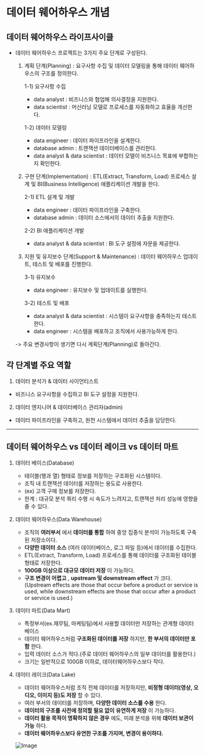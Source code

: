 # 데이터 웨어하우스 개념 

## 데이터 웨어하우스 라이프사이클
- 데이터 웨어하우스 프로젝트는 3가지 주요 단계로 구성된다.
  1) 계획 단계(Planning) : 요구사항 수집 및 데이터 모델링을 통해 데이터 웨어하우스의 구조를 정의한다.

     1-1) 요구사항 수집
      - data analyst : 비즈니스와 협업해 의사결정을 지원한다.
      - data scientist : 머신러닝 모델로 프로세스를 자동화하고 효율을 개선한다.

     1-2) 데이터 모델링
      - data engineer : 데이터 파이프라인을 설계한다.
      - database admin : 트랜잭션 데이터베이스를 관리한다.
      - data analyst & data scientist : 데이터 모델이 비즈니스 목표에 부합하는지 확인한다.
     
  3) 구현 단계(Implementation) : ETL(Extract, Transform, Load) 프로세스 설계 및 BI(Business Intelligence) 애플리케이션 개발을 한다.

     2-1) ETL 설계 및 개발
       - data engineer : 데이터 파이프라인을 구축한다.
       - database admin : 데이터 소스에서의 데이터 추출을 지원한다.

     2-2) BI 애플리케이션 개발
       - data analyst & data scientist : BI 도구 설정에 자문을 제공한다.
    
  5) 지원 및 유지보수 단계(Support & Maintenance) : 데이터 웨어하우스 업데이트, 테스트 및 배포를 진행한다.

     3-1) 유지보수
       - data engineer : 유지보수 및 업데이트를 실행한다.

     3-2) 테스트 및 배포
       - data analyst & data scientist : 시스템이 요구사항을 충족하는지 테스트한다.
       - data engineer : 시스템을 배포하고 조직에서 사용가능하게 한다.

  -> 주요 변경사항이 생기면 다시 계획단계(Planning)로 돌아간다.


## 각 단계별 주요 역할
1) 데이터 분석가 & 데이터 사이언티스트
  - 비즈니스 요구사항을 수집하고 BI 도구 설정을 지원한다.
2) 데이터 엔지니어 & 데이터베이스 관리자(admin)
  - 데이터 파이프라인을 구축하고, 원천 시스템에서 데이터 추출을 담당한다.

<hr>

## 데이터 웨어하우스 vs 데이터 레이크 vs 데이터 마트 

1) 데이터 베이스(Database)
     - 테이블(행과 열) 형태로 정보를 저장하는 구조화된 시스템이다.
     - 조직 내 트랜잭션 데이터를 저장하는 용도로 사용한다.
     - (ex) 고객 구매 정보를 저장한다.
     - 한계 : 대규모 분석 쿼리 수행 시 속도가 느려지고, 트랜잭션 처리 성능에 영향을 줄 수 있다.

2) 데이터 웨어하우스(Data Warehouse)
     - 조직의 **여러부서** 에서 **데이터를 통합** 하여 중앙 집중식 분석이 가능하도록 구축된 저장소이다.
     - **다양한 데이터 소스** (여러 데이터베이스, 로그 파일 등)에서 데이터를 수집한다.
     - ETL(Extract, Transform, Load) 프로세스를 통해 데이터를 구조화된 테이블 형태로 저장한다.
     - **100GB 이상으로 대규모 데이터 저장** 이 가능하다.
     - **구조 변경이 어렵고** , **upstream 및 downstream effect** 가 크다.
       (Upstream effects are those that occur before a product or service is used,
       while downstream effects are those that occur after a product or service is used.)

3) 데이터 마트(Data Mart)
     - 특정부서(ex.재무팀, 마케팅팀)에서 사용할 데이터만 저장하는 관계형 데이터베이스
     - 데이터 웨어하우스처럼 **구조화된 데이터를 저장** 하지만, **한 부서의 데이터만 포함** 한다.
     - 입력 데이터 소스가 적다.(주로 데이터 웨어하우스의 일부 데이터를 활용한다.)
     - 크기는 일반적으로 100GB 이하로, 데이터웨어하우스보다 작다.

4) 데이터 레이크(Data Lake)
     - 데이터 웨어하우스처럼 조직 전체 데이터를 저장하지만, **비정형 데이터(영상, 오디오, 이미지 등)도 저장** 할 수 있다.
     - 여러 부서의 데이터를 저장하며, **다양한 데이터 소스를 수용** 한다.
     - **데이터의 구조를 사전에 정의할 필요 없이** **유연하게 저장** 이 가능하다.
     - **데이터 활용 목적이 명확하지 않은 경우** 에도, 미래 분석을 위해 **데이터 보관이 가능** 하다.
     - **데이터 웨어하우스보다 유연한 구조를 가지며, 변경이 용이하다.**
  
   ![Image](https://github.com/user-attachments/assets/845b7168-0f87-4f60-9003-3bc328daa71d)
